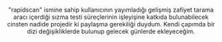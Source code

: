 <p align="center">
  "rapidscan" ismine sahip kullanıcının yayımladığı gelişmiş zafiyet tarama aracı içerdiği sızma testi süreçlerinin işleyişine katkıda bulunabilecek cinsten nadide projedir ki paylaşma gerekiliği duydum. Kendi çapımda bir dizi değişikliklerde bulunup gelecek günlerde ekleyeceğim.
</p>
